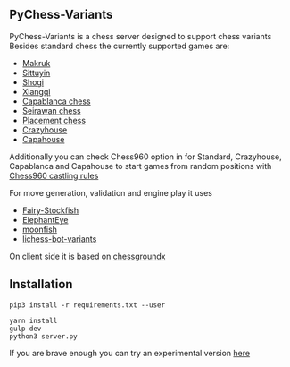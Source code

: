 ## PyChess-Variants

PyChess-Variants is a chess server designed to support chess variants
Besides standard chess the currently supported games are:

- [Makruk](https://en.wikipedia.org/wiki/Makruk)
- [Sittuyin](https://en.wikipedia.org/wiki/Sittuyin)
- [Shogi](https://en.wikipedia.org/wiki/Shogi)
- [Xiangqi](https://en.wikipedia.org/wiki/Xiangqi)
- [Capablanca chess](https://en.wikipedia.org/wiki/Capablanca_Chess)
- [Seirawan chess](https://en.wikipedia.org/wiki/Seirawan_chess)
- [Placement chess](http://www.quantumgambitz.com/blog/chess/cga/bronstein-chess-pre-chess-shuffle-chess)
- [Crazyhouse](https://en.wikipedia.org/wiki/Crazyhouse)
- [Capahouse](https://www.twitch.tv/videos/466253815)

Additionally you can check Chess960 option in for Standard, Crazyhouse, Capablanca and Capahouse to start games from random positions with 
[Chess960 castling rules](https://en.wikipedia.org/wiki/Chess960#Castling_rules)

For move generation, validation and engine play it uses
- [Fairy-Stockfish](https://github.com/gbtami/Fairy-Stockfish)
- [ElephantEye](https://github.com/xqbase/eleeye)
- [moonfish](https://github.com/walker8088/moonfish)
- [lichess-bot-variants](https://github.com/gbtami/lichess-bot-variants)

On client side it is based on
[chessgroundx](https://github.com/gbtami/chessgroundx)

## Installation
```
pip3 install -r requirements.txt --user

yarn install
gulp dev
python3 server.py
```

If you are brave enough you can try an experimental version [here](https://pychess-variants.herokuapp.com)